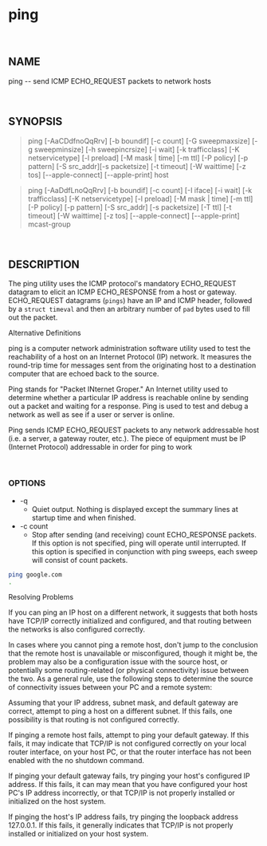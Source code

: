 # ping

<br>

## NAME

ping -- send ICMP ECHO_REQUEST packets to network hosts

<br>

## SYNOPSIS

> ping [-AaCDdfnoQqRrv] [-b boundif] [-c count] [-G sweepmaxsize] [-g sweepminsize] [-h sweepincrsize] [-i wait] [-k trafficclass] [-K netservicetype] [-l preload] [-M mask | time] [-m ttl] [-P policy] [-p pattern] [-S src_addr][-s packetsize] [-t timeout] [-W waittime] [-z tos] [--apple-connect] [--apple-print] host

> ping [-AaDdfLnoQqRrv] [-b boundif] [-c count] [-I iface] [-i wait] [-k trafficclass] [-K netservicetype] [-l preload] [-M mask | time] [-m ttl] [-P policy] [-p pattern] [-S src_addr] [-s packetsize] [-T ttl] [-t timeout] [-W waittime] [-z tos] [--apple-connect] [--apple-print] mcast-group

<br>

## DESCRIPTION

The ping utility uses the ICMP protocol's mandatory ECHO_REQUEST datagram to elicit an ICMP ECHO_RESPONSE from a host or gateway.  ECHO_REQUEST datagrams (`pings`) have an IP and ICMP header, followed by a `struct timeval` and then an arbitrary number of `pad` bytes used to fill out the packet.

Alternative Definitions

ping is a computer network administration software utility used to test the reachability of a host on an Internet Protocol (IP) network. It measures the round-trip time for messages sent from the originating host to a destination computer that are echoed back to the source.

Ping stands for "Packet INternet Groper." An Internet utility used to determine whether a particular IP address is reachable online by sending out a packet and waiting for a response. Ping is used to test and debug a network as well as see if a user or server is online.

Ping sends ICMP ECHO_REQUEST packets to any network addressable host (i.e. a server, a gateway router, etc.). The piece of equipment must be IP (Internet Protocol) addressable in order for ping to work

<br>

### OPTIONS

* -q
  * Quiet output.  Nothing is displayed except the summary lines at startup time and when finished.
* -c count
  * Stop after sending (and receiving) count ECHO_RESPONSE packets.  If this option is not specified, ping will operate until interrupted.  If this option is specified in conjunction with ping sweeps, each sweep will consist of count packets.
  
```bash
ping google.com
.
```

Resolving Problems

If you can ping an IP host on a different network, it suggests that both hosts have TCP/IP correctly initialized and configured, and that routing between the networks is also configured correctly.

In cases where you cannot ping a remote host, don't jump to the conclusion that the remote host is unavailable or misconfigured, though it might be, the problem may also be a configuration issue with the source host, or potentially some routing-related (or physical connectivity) issue between the two. As a general rule, use the following steps to determine the source of connectivity issues between your PC and a remote system:

Assuming that your IP address, subnet mask, and default gateway are correct, attempt to ping a host on a different subnet. If this fails, one possibility is that routing is not configured correctly.

If pinging a remote host fails, attempt to ping your default gateway. If this fails, it may indicate that TCP/IP is not configured correctly on your local router interface, on your host PC, or that the router interface has not been enabled with the no shutdown command.

If pinging your default gateway fails, try pinging your host's configured IP address. If this fails, it can may mean that you have configured your host PC's IP address incorrectly, or that TCP/IP is not properly installed or initialized on the host system.

If pinging the host's IP address fails, try pinging the loopback address 127.0.0.1. If this fails, it generally indicates that TCP/IP is not properly installed or initialized on your host system.
